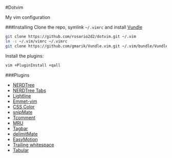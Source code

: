 #Dotvim

My vim configuration

###Installing
Clone the repo, symlink `~/.vimrc` and install [Vundle](https://github.com/gmarik/Vundle.vim)

```sh
git clone https://github.com/rosario2d2/dotvim.git ~/.vim  
ln -s ~/.vim/vimrc ~/.vimrc  
git clone https://github.com/gmarik/Vundle.vim.git ~/.vim/bundle/Vundle.vim
```
Install the plugins:

```sh
vim +PluginInstall +qall
```
###Plugins

* [NERDTree](https://github.com/scrooloose/nerdtree)
* [NERDTree Tabs](https://github.com/jistr/vim-nerdtree-tabs)
* [Lightline](https://github.com/itchyny/lightline.vim)
* [Emmet-vim](https://github.com/mattn/emmet-vim)
* [CSS Color](https://github.com/ap/vim-css-color)
* [snipMate](https://github.com/msanders/snipmate.vim)
* [Tcomment](https://github.com/tomtom/tcomment_vim)
* [MRU](https://github.com/yegappan/mru)
* [Tagbar](https://github.com/majutsushi/tagbar)
* [delimitMate](https://github.com/Raimondi/delimitMate)
* [EasyMotion](https://github.com/Lokaltog/vim-easymotion)
* [Trailing whitespace](https://github.com/bronson/vim-trailing-whitespace)
* [Tabular](https://github.com/godlygeek/tabular)
